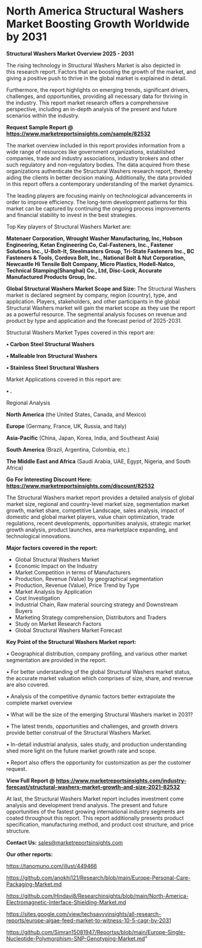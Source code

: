 # North America Structural Washers Market Boosting Growth Worldwide by 2031

<Strong> Structural Washers Market Overview 2025 - 2031</strong>

The rising technology in Structural Washers Market is also depicted in this research report. Factors that are boosting the growth of the market, and giving a positive push to thrive in the global market is explained in detail.

Furthermore, the report highlights on emerging trends, significant drivers, challenges, and opportunities, providing all necessary data for thriving in the industry. This report market research offers a comprehensive perspective, including an in-depth analysis of the present and future scenarios within the industry.

<strong>Request Sample Report @ <a href=https://www.marketreportsinsights.com/sample/82532>https://www.marketreportsinsights.com/sample/82532</a></strong>

The market overview included in this report provides information from a wide range of resources like government organizations, established companies, trade and industry associations, industry brokers and other such regulatory and non-regulatory bodies. The data acquired from these organizations authenticate the Structural Washers research report, thereby aiding the clients in better decision making. Additionally, the data provided in this report offers a contemporary understanding of the market dynamics.

The leading players are focusing mainly on technological advancements in order to improve efficiency. The long-term development patterns for this market can be captured by continuing the ongoing process improvements and financial stability to invest in the best strategies.

Top Key players of Structural Washers Market are:

<strong>Matenaer Corporation, Wrought Washer Manufacturing, Inc, Hobson Engineering, Ketan Engineering Co, Cal-Fasteners, Inc., Fastener Solutions Inc., U-Bolt-It, Steelmasters Group, Tri-State Fasteners Inc., BC Fasteners & Tools, Cordova Bolt, Inc., National Bolt & Nut Corporation, Newcastle Hi Tensile Bolt Company, Micro Plastics, Hodell-Natco, Technical Stamping(Shanghai) Co., Ltd, Disc-Lock, Accurate Manufactured Products Group, Inc.</strong>

<strong><b>Global Structural Washers Market Scope and Size:</b></strong>
The Structural Washers market is declared segment by company, region (country), type, and application. Players, stakeholders, and other participants in the global Structural Washers market will gain the market scope as they use the report as a powerful resource. The segmental analysis focuses on revenue and product by type and application and the forecast period of 2025-2031.

Structural Washers Market Types covered in this report are:

<strong>• Carbon Steel Structural Washers

• Malleable Iron Structural Washers

• Stainless Steel Structural Washers</strong>

Market Applications covered in this report are:

<strong>• .</strong> 

Regional Analysis

<strong>North America</strong> (the United States, Canada, and Mexico)

<strong>Europe</strong> (Germany, France, UK, Russia, and Italy)

<strong>Asia-Pacific</strong> (China, Japan, Korea, India, and Southeast Asia)

<strong>South America</strong> (Brazil, Argentina, Colombia, etc.)

<strong>The Middle East and Africa</strong> (Saudi Arabia, UAE, Egypt, Nigeria, and South Africa)

<strong>Go For Interesting Discount Here: <a href=https://www.marketreportsinsights.com/discount/82532>https://www.marketreportsinsights.com/discount/82532</a></strong>

The Structural Washers market report provides a detailed analysis of global market size, regional and country-level market size, segmentation market growth, market share, competitive Landscape, sales analysis, impact of domestic and global market players, value chain optimization, trade regulations, recent developments, opportunities analysis, strategic market growth analysis, product launches, area marketplace expanding, and technological innovations.

<strong><b>Major factors covered in the report:</b></strong>
<ul>
  <li>Global Structural Washers Market </li>
  <li>Economic Impact on the Industry</li>
  <li>Market Competition in terms of Manufacturers</li>
  <li>Production, Revenue (Value) by geographical segmentation</li>
  <li>Production, Revenue (Value), Price Trend by Type</li>
  <li>Market Analysis by Application</li>
  <li>Cost Investigation</li>
  <li>Industrial Chain, Raw material sourcing strategy and Downstream Buyers</li>
  <li>Marketing Strategy comprehension, Distributors and Traders</li>
  <li>Study on Market Research Factors</li>
  <li>Global Structural Washers Market Forecast</li>
</ul>

<strong><b>Key Point of the Structural Washers Market report:</b></strong>

• Geographical distribution, company profiling, and various other market segmentation are provided in the report.

• For better understanding of the global Structural Washers market status, the accurate market valuation which comprises of size, share, and revenue are also covered.

• Analysis of the competitive dynamic factors better extrapolate the complete market overview

• What will be the size of the emerging Structural Washers market in 2031?

• The latest trends, opportunities and challenges, and growth drivers provide better construal of the Structural Washers Market.

• In-detail industrial analysis, sales study, and production understanding shed more light on the future market growth rate and scope.

• Report also offers the opportunity for customization as per the customer request.

<strong><b>View Full Report @ <a href=https://www.marketreportsinsights.com/industry-forecast/structural-washers-market-growth-and-size-2021-82532>https://www.marketreportsinsights.com/industry-forecast/structural-washers-market-growth-and-size-2021-82532</a></b></strong>


At last, the Structural Washers Market report includes investment come analysis and development trend analysis. The present and future opportunities of the fastest growing international industry segments are coated throughout this report. This report additionally presents product specification, manufacturing method, and product cost structure, and price structure.

<strong>Contact Us:</strong>
sales@marketreportsinsights.com

<strong>Our other reports:</strong>

<a href=https://tanomuno.com/illust/449466>https://tanomuno.com/illust/449466</a>

<a href=https://github.com/anokhi121/Research/blob/main/Europe-Personal-Care-Packaging-Market.md>https://github.com/anokhi121/Research/blob/main/Europe-Personal-Care-Packaging-Market.md</a>

<a href=https://github.com/Hindavi8/Researchinsights/blob/main/North-America-Electromagnetic-Interface-Shielding-Market.md>https://github.com/Hindavi8/Researchinsights/blob/main/North-America-Electromagnetic-Interface-Shielding-Market.md</a>

<a href=https://sites.google.com/view/techsavvyinsights/all-research-reports/europe-algae-feed-market-to-witness-10-5-cagr-by-2031>https://sites.google.com/view/techsavvyinsights/all-research-reports/europe-algae-feed-market-to-witness-10-5-cagr-by-2031</a>

<a href=https://github.com/Simran15081947/Reportss/blob/main/Europe-Single-Nucleotide-Polymorphism-SNP-Genotyping-Market.md>https://github.com/Simran15081947/Reportss/blob/main/Europe-Single-Nucleotide-Polymorphism-SNP-Genotyping-Market.md</a>"
